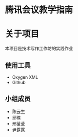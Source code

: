 # 腾讯会议教学指南

# 关于项目

本项目是技术写作工作坊的实践作业

## 使用工具
- Oxygen XML
- Github

## 小组成员

- 陈云生
- 邱碟
- 邢莹莹
- 尹露露
